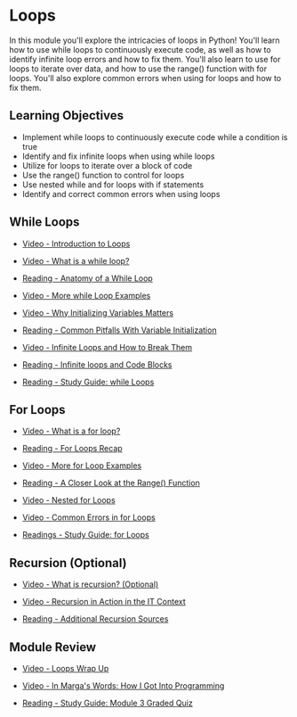 # Loops

In this module you'll explore the intricacies of loops in Python! You'll learn how to use while loops to continuously execute code, as well as how to identify infinite loop errors and how to fix them. You'll also learn to use for loops to iterate over data, and how to use the range() function with for loops. You'll also explore common errors when using for loops and how to fix them.

## Learning Objectives

- Implement while loops to continuously execute code while a condition is true
- Identify and fix infinite loops when using while loops
- Utilize for loops to iterate over a block of code
- Use the range() function to control for loops
- Use nested while and for loops with if statements
- Identify and correct common errors when using loops

## While Loops

- [Video - Introduction to Loops](https://www.coursera.org/learn/python-crash-course/lecture/CSVTX/introduction-to-loops)

- [Video - What is a while loop?](https://www.coursera.org/learn/python-crash-course/lecture/8xMRD/what-is-a-while-loop)

- [Reading - Anatomy of a While Loop](https://www.coursera.org/learn/python-crash-course/supplement/3ot5p/anatomy-of-a-while-loop)

- [Video - More while Loop Examples](https://www.coursera.org/learn/python-crash-course/lecture/wXvhG/more-while-loop-examples)

- [Video - Why Initializing Variables Matters](https://www.coursera.org/learn/python-crash-course/lecture/oRAfO/why-initializing-variables-matters)

- [Reading - Common Pitfalls With Variable Initialization](https://www.coursera.org/learn/python-crash-course/supplement/Xupnx/common-pitfalls-with-variable-initialization)

- [Video - Infinite Loops and How to Break Them](https://www.coursera.org/learn/python-crash-course/lecture/qt7y9/infinite-loops-and-how-to-break-them)

- [Reading - Infinite loops and Code Blocks](https://www.coursera.org/learn/python-crash-course/supplement/k4CY9/infinite-loops-and-code-blocks)

- [Reading - Study Guide: while Loops](https://www.coursera.org/learn/python-crash-course/supplement/iyNWi/study-guide-while-loops)

## For Loops

- [Video - What is a for loop?](https://www.coursera.org/learn/python-crash-course/lecture/C9zN4/what-is-a-for-loop)

- [Reading - For Loops Recap](https://www.coursera.org/learn/python-crash-course/supplement/FCEnY/for-loops-recap)

- [Video - More for Loop Examples](https://www.coursera.org/learn/python-crash-course/lecture/00vRH/more-for-loop-examples)

- [Reading - A Closer Look at the Range() Function](https://www.coursera.org/learn/python-crash-course/supplement/8yePF/a-closer-look-at-the-range-function)

- [Video - Nested for Loops](https://www.coursera.org/learn/python-crash-course/lecture/f7w6D/nested-for-loops)

- [Video - Common Errors in for Loops](https://www.coursera.org/learn/python-crash-course/lecture/8XtCn/common-errors-in-for-loops)

- [Readings - Study Guide: for Loops](https://www.coursera.org/learn/python-crash-course/supplement/dqH6E/study-guide-for-loops)

## Recursion (Optional)

- [Video - What is recursion? (Optional)](https://www.coursera.org/learn/python-crash-course/lecture/7T0ET/what-is-recursion-optional)

- [Video - Recursion in Action in the IT Context](https://www.coursera.org/learn/python-crash-course/lecture/pQhjw/recursion-in-action-in-the-it-context)

- [Reading - Additional Recursion Sources](https://www.coursera.org/learn/python-crash-course/supplement/kY7C8/additional-recursion-sources)

## Module Review

- [Video - Loops Wrap Up](https://www.coursera.org/learn/python-crash-course/lecture/ZhnFr/loops-wrap-up)

- [Video - In Marga's Words: How I Got Into Programming](https://www.coursera.org/learn/python-crash-course/lecture/vFQpV/in-margas-words-how-i-got-into-programming)

- [Reading - Study Guide: Module 3 Graded Quiz](https://www.coursera.org/learn/python-crash-course/supplement/l5DRc/study-guide-module-3-graded-quiz)